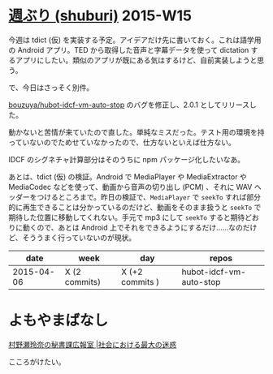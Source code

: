 # [週ぶり (shuburi)][shuburi] 2015-W15

今週は tdict (仮) を実装する予定。アイデアだけ先に書いておく。これは語学用の Android アプリ。TED から取得した音声と字幕データを使って dictation するアプリにしたい。類似のアプリが既にある気はするけど、自前実装しようと思う。

で、今日はさっそく別件。

[bouzuya/hubot-idcf-vm-auto-stop][] のバグを修正し、2.0.1 としてリリースした。

動かないと苦情が来ていたので直した。単純なミスだった。テスト用の環境を持っていないのでためせていなかったので、仕方ないといえば仕方ない。

IDCF のシグネチャ計算部分はそのうちに npm パッケージ化したいなあ。

あとは、tdict (仮) の検証。Android で MediaPlayer や MediaExtractor や MediaCodec などを使って、動画から音声の切り出し (PCM) 、それに WAV ヘッダーをつけるところまで。昨日の検証で、`MediaPlayer` で `seekTo` すれば部分的に再生できることは分かっているのだけど、動画をそのまま扱うと `seekTo` で期待した位置に移動してくれない。手元で mp3 にして `seekTo` すると期待どおりに動くので、あとは Android 上でそれをできるようにするだけ……なのだけど、そううまく行っていないのが現状。


date       | week           | day              | repos
-----------|----------------|------------------|----------------------
2015-04-06 | X (2 commits)  | X (+2 commits )  | hubot-idcf-vm-auto-stop

# よもやまばなし

[村野瀬玲奈の秘書課広報室 |社会における最大の迷惑](http://muranoserena.blog91.fc2.com/blog-entry-6354.html)

こころがけたい。

[shuburi]: http://shuburi.org
[bouzuya/hubot-idcf-vm-auto-stop]: https://github.com/bouzuya/hubot-idcf-vm-auto-stop
